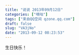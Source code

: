 ```yaml
---
title: "说说 2013年09月12日"
categories: ["嘀咕"]
tags: ["来自QQ空间 qzone.qq.com"]
draft: false
slug: "VA3jNo"
date: "2013-09-12 08:23:53"
---
```


生日快乐！
